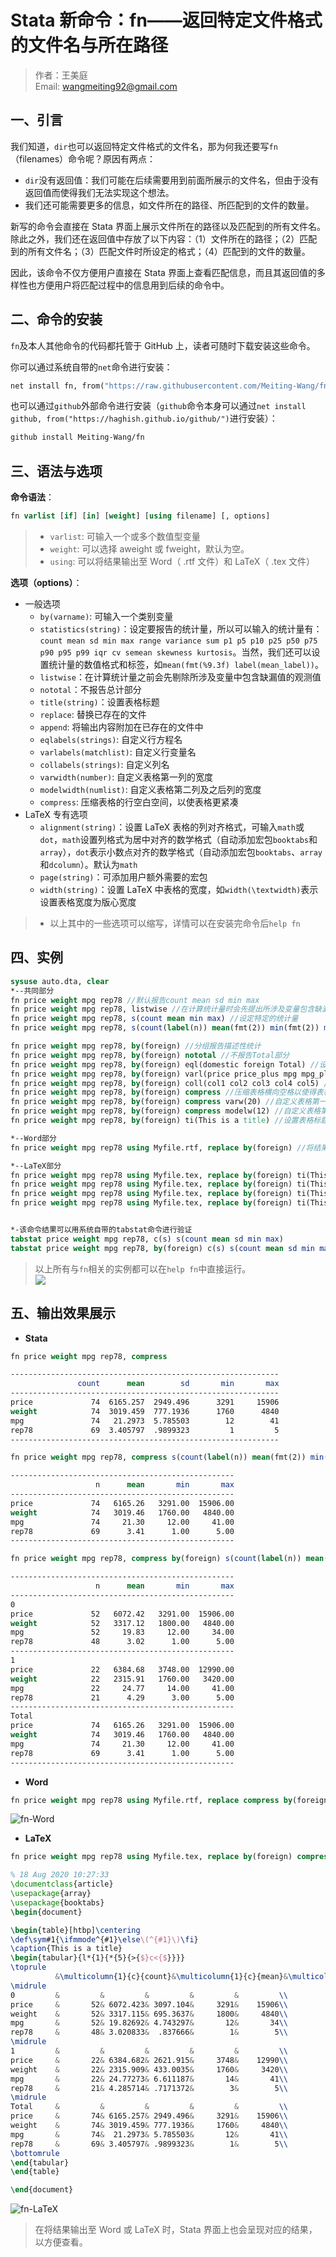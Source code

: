 # Stata 新命令：fn——返回特定文件格式的文件名与所在路径

> 作者：王美庭  
> Email: wangmeiting92@gmail.com

## 一、引言

我们知道，`dir`也可以返回特定文件格式的文件名，那为何我还要写`fn`（filenames）命令呢？原因有两点：

- `dir`没有返回值：我们可能在后续需要用到前面所展示的文件名，但由于没有返回值而使得我们无法实现这个想法。
- 我们还可能需要更多的信息，如文件所在的路径、所匹配到的文件的数量。

新写的命令会直接在 Stata 界面上展示文件所在的路径以及匹配到的所有文件名。除此之外，我们还在返回值中存放了以下内容：（1）文件所在的路径；（2）匹配到的所有文件名；（3）匹配文件时所设定的格式；（4）匹配到的文件的数量。

因此，该命令不仅方便用户直接在 Stata 界面上查看匹配信息，而且其返回值的多样性也方便用户将匹配过程中的信息用到后续的命令中。

## 二、命令的安装

`fn`及本人其他命令的代码都托管于 GitHub 上，读者可随时下载安装这些命令。

你可以通过系统自带的`net`命令进行安装：

```stata
net install fn, from("https://raw.githubusercontent.com/Meiting-Wang/fn/main")
```

也可以通过`github`外部命令进行安装（`github`命令本身可以通过`net install github, from("https://haghish.github.io/github/")`进行安装）：

```stata
github install Meiting-Wang/fn
```

## 三、语法与选项

**命令语法**：

```stata
fn varlist [if] [in] [weight] [using filename] [, options]
```

> - `varlist`: 可输入一个或多个数值型变量
> - `weight`: 可以选择 aweight 或 fweight，默认为空。
> - `using`: 可以将结果输出至 Word（ .rtf 文件）和 LaTeX（ .tex 文件）

**选项（options）**：

- 一般选项
  - `by(varname)`: 可输入一个类别变量
  - `statistics(string)`：设定要报告的统计量，所以可以输入的统计量有：`count mean sd min max range variance sum p1 p5 p10 p25 p50 p75 p90 p95 p99 iqr cv semean skewness kurtosis`。当然，我们还可以设置统计量的数值格式和标签，如`mean(fmt(%9.3f) label(mean_label))`。
  - `listwise`：在计算统计量之前会先剔除所涉及变量中包含缺漏值的观测值
  - `nototal`：不报告总计部分
  - `title(string)`：设置表格标题
  - `replace`: 替换已存在的文件
  - `append`: 将输出内容附加在已存在的文件中
  - `eqlabels(strings)`: 自定义行方程名
  - `varlabels(matchlist)`: 自定义行变量名
  - `collabels(strings)`: 自定义列名
  - `varwidth(number)`: 自定义表格第一列的宽度
  - `modelwidth(numlist)`: 自定义表格第二列及之后列的宽度
  - `compress`: 压缩表格的行空白空间，以使表格更紧凑
- LaTeX 专有选项
  - `alignment(string)`：设置 LaTeX 表格的列对齐格式，可输入`math`或`dot`，`math`设置列格式为居中对齐的数学格式（自动添加宏包`booktabs`和`array`），`dot`表示小数点对齐的数学格式（自动添加宏包`booktabs`、`array`和`dcolumn`）。默认为`math`
  - `page(string)`：可添加用户额外需要的宏包
  - `width(string)`：设置 LaTeX 中表格的宽度，如`width(\textwidth)`表示设置表格宽度为版心宽度

> - 以上其中的一些选项可以缩写，详情可以在安装完命令后`help fn`

## 四、实例

```stata
sysuse auto.dta, clear
*--共同部分
fn price weight mpg rep78 //默认报告count mean sd min max
fn price weight mpg rep78, listwise //在计算统计量时会先提出所涉及变量包含缺漏值的观测值
fn price weight mpg rep78, s(count mean min max) //设定特定的统计量
fn price weight mpg rep78, s(count(label(n)) mean(fmt(2)) min(fmt(2)) max(fmt(2))) //为统计量设置标签以及数值格式

fn price weight mpg rep78, by(foreign) //分组报告描述性统计
fn price weight mpg rep78, by(foreign) nototal //不报告Total部分
fn price weight mpg rep78, by(foreign) eql(domestic foreign Total) //设置行方程名
fn price weight mpg rep78, by(foreign) varl(price price_plus mpg mpg_plus) //为变量设置标签
fn price weight mpg rep78, by(foreign) coll(col1 col2 col3 col4 col5) //为表格自定义列名
fn price weight mpg rep78, by(foreign) compress //压缩表格横向空格以使得表格更紧凑
fn price weight mpg rep78, by(foreign) compress varw(20) //自定义表格第一列的宽度
fn price weight mpg rep78, by(foreign) compress modelw(12) //自定义表格第二列及之后列的宽度
fn price weight mpg rep78, by(foreign) ti(This is a title) //设置表格标题

*--Word部分
fn price weight mpg rep78 using Myfile.rtf, replace by(foreign) //将结果导出至Word

*--LaTeX部分
fn price weight mpg rep78 using Myfile.tex, replace by(foreign) ti(This is a title) //将结果导出至LaTeX
fn price weight mpg rep78 using Myfile.tex, replace by(foreign) ti(This is a title) a(dot) //设置LaTeX表格列为小数点对齐(默认为数学模式居中对齐)
fn price weight mpg rep78 using Myfile.tex, replace by(foreign) ti(This is a title) page(amsmath) //为LaTeX添加额外的宏包
fn price weight mpg rep78 using Myfile.tex, replace by(foreign) ti(This is a title) width(\textwidth) //将LaTeX的表格宽度设为版心宽度


*-该命令结果可以用系统自带的tabstat命令进行验证
tabstat price weight mpg rep78, c(s) s(count mean sd min max)
tabstat price weight mpg rep78, by(foreign) c(s) s(count mean sd min max) long
```

> 以上所有与`fn`相关的实例都可以在`help fn`中直接运行。  
> ![](https://img-blog.csdnimg.cn/20200818102100924.png?x-oss-process=image/watermark,type_ZmFuZ3poZW5naGVpdGk,shadow_10,text_aHR0cHM6Ly9ibG9nLmNzZG4ubmV0L3dhbmdtZWl0aW5nYWE=,size_16,color_FFFFFF,t_70#pic_center)

## 五、输出效果展示

- **Stata**

```stata
fn price weight mpg rep78, compress
```

```stata
------------------------------------------------------------
               count      mean        sd       min       max
------------------------------------------------------------
price             74  6165.257  2949.496      3291     15906
weight            74  3019.459  777.1936      1760      4840
mpg               74   21.2973  5.785503        12        41
rep78             69  3.405797  .9899323         1         5
------------------------------------------------------------
```

```stata
fn price weight mpg rep78, compress s(count(label(n)) mean(fmt(2)) min(fmt(2)) max(fmt(2)))
```

```stata
--------------------------------------------------
                   n      mean       min       max
--------------------------------------------------
price             74   6165.26   3291.00  15906.00
weight            74   3019.46   1760.00   4840.00
mpg               74     21.30     12.00     41.00
rep78             69      3.41      1.00      5.00
--------------------------------------------------
```

```stata
fn price weight mpg rep78, compress by(foreign) s(count(label(n)) mean(fmt(2)) min(fmt(2)) max(fmt(2)))
```

```stata
--------------------------------------------------
                   n      mean       min       max
--------------------------------------------------
0                                                 
price             52   6072.42   3291.00  15906.00
weight            52   3317.12   1800.00   4840.00
mpg               52     19.83     12.00     34.00
rep78             48      3.02      1.00      5.00
--------------------------------------------------
1                                                 
price             22   6384.68   3748.00  12990.00
weight            22   2315.91   1760.00   3420.00
mpg               22     24.77     14.00     41.00
rep78             21      4.29      3.00      5.00
--------------------------------------------------
Total                                             
price             74   6165.26   3291.00  15906.00
weight            74   3019.46   1760.00   4840.00
mpg               74     21.30     12.00     41.00
rep78             69      3.41      1.00      5.00
--------------------------------------------------
```

- **Word**

```stata
fn price weight mpg rep78 using Myfile.rtf, replace compress by(foreign) ti(This is a title)
```

![fn-Word](https://img-blog.csdnimg.cn/20200818102614125.png?x-oss-process=image/watermark,type_ZmFuZ3poZW5naGVpdGk,shadow_10,text_aHR0cHM6Ly9ibG9nLmNzZG4ubmV0L3dhbmdtZWl0aW5nYWE=,size_16,color_FFFFFF,t_70#pic_center)

- **LaTeX**

```stata
fn price weight mpg rep78 using Myfile.tex, replace by(foreign) compress ti(This is a title) a(math)
```

```tex
% 18 Aug 2020 10:27:33
\documentclass{article}
\usepackage{array}
\usepackage{booktabs}
\begin{document}

\begin{table}[htbp]\centering
\def\sym#1{\ifmmode^{#1}\else\(^{#1}\)\fi}
\caption{This is a title}
\begin{tabular}{l*{1}{*{5}{>{$}c<{$}}}}
\toprule
          &\multicolumn{1}{c}{count}&\multicolumn{1}{c}{mean}&\multicolumn{1}{c}{sd}&\multicolumn{1}{c}{min}&\multicolumn{1}{c}{max}\\
\midrule
0         &         &         &         &         &         \\
price     &       52& 6072.423& 3097.104&     3291&    15906\\
weight    &       52& 3317.115& 695.3637&     1800&     4840\\
mpg       &       52& 19.82692& 4.743297&       12&       34\\
rep78     &       48& 3.020833&  .837666&        1&        5\\
\midrule
1         &         &         &         &         &         \\
price     &       22& 6384.682& 2621.915&     3748&    12990\\
weight    &       22& 2315.909& 433.0035&     1760&     3420\\
mpg       &       22& 24.77273& 6.611187&       14&       41\\
rep78     &       21& 4.285714& .7171372&        3&        5\\
\midrule
Total     &         &         &         &         &         \\
price     &       74& 6165.257& 2949.496&     3291&    15906\\
weight    &       74& 3019.459& 777.1936&     1760&     4840\\
mpg       &       74&  21.2973& 5.785503&       12&       41\\
rep78     &       69& 3.405797& .9899323&        1&        5\\
\bottomrule
\end{tabular}
\end{table}

\end{document}
```

![fn-LaTeX](https://img-blog.csdnimg.cn/2020081810294579.png?x-oss-process=image/watermark,type_ZmFuZ3poZW5naGVpdGk,shadow_10,text_aHR0cHM6Ly9ibG9nLmNzZG4ubmV0L3dhbmdtZWl0aW5nYWE=,size_16,color_FFFFFF,t_70#pic_center)

> 在将结果输出至 Word 或 LaTeX 时，Stata 界面上也会呈现对应的结果，以方便查看。
